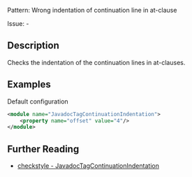 Pattern: Wrong indentation of continuation line in at-clause

Issue: -

## Description

Checks the indentation of the continuation lines in at-clauses. 

## Examples

Default configuration 


```xml
<module name="JavadocTagContinuationIndentation">
    <property name="offset" value="4"/>
</module>
```

## Further Reading

* [checkstyle - JavadocTagContinuationIndentation](https://checkstyle.sourceforge.io/checks/javadoc/javadoctagcontinuationindentation.html#JavadocTagContinuationIndentation)
